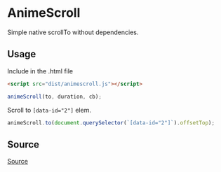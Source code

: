 # AnimeScroll

Simple native scrollTo without dependencies.

## Usage

Include in the .html file
```html
<script src="dist/animescroll.js"></script>
```

```javascript
animeScroll(to, duration, cb);
```

Scroll to `[data-id="2"]` elem.
```javascript
animeScroll.to(document.querySelector(`[data-id="2"]`).offsetTop);
```

## Source
[Source](https://gist.github.com/james2doyle/5694700)
